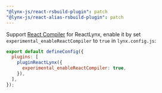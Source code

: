 ```yaml
---
"@lynx-js/react-rsbuild-plugin": patch
"@lynx-js/react-alias-rsbuild-plugin": patch
---
```


Support [React Compiler](https://react.dev/learn/react-compiler) for ReactLynx, enable it by set `experimental_enableReactCompiler` to `true` in `lynx.config.js`:

```js
export default defineConfig({
  plugins: [
    pluginReactLynx({
      experimental_enableReactCompiler: true,
    }),
  ],
});
```
